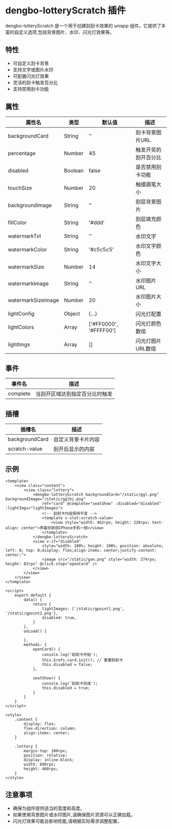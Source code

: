 # dengbo-lotteryScratch 插件

dengbo-lotteryScratch 是一个用于创建刮刮卡效果的 uniapp 组件。它提供了丰富的自定义选项,包括背景图片、水印、闪光灯效果等。

## 特性

- 可自定义刮卡背景
- 支持文字或图片水印
- 可配置闪光灯效果
- 灵活的刮卡触发百分比
- 支持禁用刮卡功能

## 属性

| 属性名 | 类型 | 默认值 | 描述 |
|--------|------|--------|------|
| backgroundCard | String | '' | 刮卡背景图片URL |
| percentage | Number | 45 | 触发开奖的刮开百分比 |
| disabled | Boolean | false | 是否禁用刮卡功能 |
| touchSize | Number | 20 | 触摸画笔大小 |
| backgroundImage | String | '' | 刮层背景图片 |
| fillColor | String | '#ddd' | 刮层填充颜色 |
| watermarkTxt | String | '' | 水印文字 |
| watermarkColor | String | '#c5c5c5' | 水印文字颜色 |
| watermarkSize | Number | 14 | 水印文字大小 |
| watermarkImage | String | '' | 水印图片URL |
| watermarkSizeImage | Number | 20 | 水印图片大小 |
| lightConfig | Object | {...} | 闪光灯配置 |
| lightColors | Array | ['#FF0000', '#FFFF00'] | 闪光灯颜色数组 |
| lightImgs | Array | [] | 闪光灯图片URL数组 |

## 事件

| 事件名 | 描述 |
|--------|------|
| complete | 当刮开区域达到指定百分比时触发 |

## 插槽

| 插槽名 | 描述 |
|--------|------|
| backgroundCard | 自定义背景卡片内容 |
| scratch-value | 刮开后显示的内容 |

## 示例
```
<template>
	<view class="content">
		<view class="lottery">
			<dengbo-lotteryScratch backgroundCard="/static/ggl.png" backgroundImage="/static/gglbj.png"
				ref="card" @complete="seatShow" :disabled="disabled" :lightImgs="lightImages">
				<!-- 刮刮卡内容保持不变 -->
				<template v-slot:scratch-value>
					<view style="width: 462rpx; height: 228rpx; text-align: center">恭喜你获得IPhone手机一部</view>
				</template>
			</dengbo-lotteryScratch>
			<view v-if="disabled"
				style="width: 100%; height: 100%; position: absolute; left: 0; top: 0;display: flex;align-items: center;justify-content: center;">
				<image src="/static/gan.png" style="width: 274rpx; height: 82rpx" @click.stop="openCard" />
			</view>
		</view>
	</view>
</template>

<script>
	export default {
		data() {
			return {
				lightImages: ['/static/gpoint1.png', '/static/gpoint2.png'],
				disabled: true,
			}
		},
		onLoad() {

		},
		methods: {
			openCard() {
				console.log('刮刮卡开始');
				this.$refs.card.init(); // 重置刮刮卡
				this.disabled = false;
			},

			seatShow() {
				console.log('刮刮卡完成');
				this.disabled = true;
			}
		}
	}
</script>

<style>
	.content {
		display: flex;
		flex-direction: column;
		align-items: center;
	}

	.lottery {
		margin-top: 100rpx;
		position: relative;
		display: inline-block;
		width: 690rpx;
		height: 460rpx;
	}
</style>
```

## 注意事项

- 确保为组件提供适当的宽度和高度。
- 如果使用背景图片或水印图片,请确保图片资源可以正确加载。
- 闪光灯效果可能会影响性能,请根据实际需求调整配置。